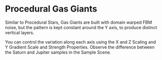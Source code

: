 # Procedural Gas Giants

Similar to Procedural Stars, Gas Giants are built with domain warped FBM noise, but the pattern is kept constant around the Y axis, to produce distinct vertical layers.

You can control the variation along each axis using the X and Z Scaling and Y Gradient Scale and Strength Properties. Observe the difference between the Saturn and Jupiter samples in the Sample Scene.
